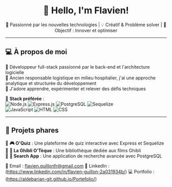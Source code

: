 <h1 align="center">👋 Hello, I'm Flavien!</h1>

<p align="center">
  🚀 Passionné par les nouvelles technologies | 💡 Créatif & Problème solver | 🎯 Objectif : Innover et optimiser
</p>

---

## 💻 **À propos de moi**  

🔹 Développeur full-stack passionné par le back-end et l'architecture logicielle  
🔹 Ancien responsable logistique en milieu hospitalier, j'ai une approche analytique et structurée du développement  
🔹 J'adore apprendre, expérimenter et relever des défis techniques  

📍 **Stack préférée** :  
![Node.js](https://img.shields.io/badge/Node.js-339933?style=for-the-badge&logo=nodedotjs&logoColor=white)
![Express.js](https://img.shields.io/badge/Express.js-000000?style=for-the-badge&logo=express&logoColor=white)
![PostgreSQL](https://img.shields.io/badge/PostgreSQL-4169E1?style=for-the-badge&logo=postgresql&logoColor=white)
![Sequelize](https://img.shields.io/badge/Sequelize-52B0E7?style=for-the-badge&logo=sequelize&logoColor=white)  
![JavaScript](https://img.shields.io/badge/JavaScript-F7DF1E?style=for-the-badge&logo=javascript&logoColor=black)
![HTML](https://img.shields.io/badge/HTML5-E34F26?style=for-the-badge&logo=html5&logoColor=white)
![CSS](https://img.shields.io/badge/CSS3-1572B6?style=for-the-badge&logo=css3&logoColor=white)  

---

## 📌 **Projets phares**  

🔹 **🎮 O'Quiz** : Une plateforme de quiz interactive avec Express et Sequelize  
🔹 **📖 La Ghibli O’Tèque** : Une bibliothèque dédiée aux films Ghibli  
🔹 **🔎 Search App** : Une application de recherche avancée avec PostgreSQL  


📧 Email : flavien.guillonfr@gmail.com
💼 LinkedIn : (https://www.linkedin.com/in/flavien-guillon-2a031934b/)
💻 Portfolio : (https://aldebarian-git.github.io/Portefolio/)
